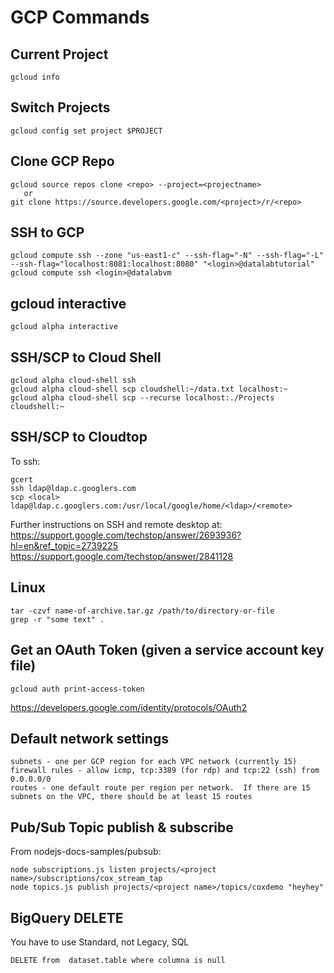 # GCP Commands

## Current Project

	gcloud info

## Switch Projects

	gcloud config set project $PROJECT

## Clone GCP Repo

	gcloud source repos clone <repo> --project=<projectname>
	   or
    git clone https://source.developers.google.com/<project>/r/<repo>

## SSH to GCP

	gcloud compute ssh --zone "us-east1-c" --ssh-flag="-N" --ssh-flag="-L" --ssh-flag="localhost:8081:localhost:8080" "<login>@datalabtutorial"
	gcloud compute ssh <login>@datalabvm


## gcloud interactive

	gcloud alpha interactive

## SSH/SCP to Cloud Shell

	gcloud alpha cloud-shell ssh
	gcloud alpha cloud-shell scp cloudshell:~/data.txt localhost:~
	gcloud alpha cloud-shell scp --recurse localhost:./Projects cloudshell:~ 

## SSH/SCP to Cloudtop

To ssh:

	gcert
	ssh ldap@ldap.c.googlers.com
	scp <local> ldap@ldap.c.googlers.com:/usr/local/google/home/<ldap>/<remote>

Further instructions on SSH and remote desktop at:
https://support.google.com/techstop/answer/2693936?hl=en&ref_topic=2739225
https://support.google.com/techstop/answer/2841128


## Linux

	tar -czvf name-of-archive.tar.gz /path/to/directory-or-file
	grep -r "some text" .

## Get an OAuth Token (given a service account key file)

	gcloud auth print-access-token
  https://developers.google.com/identity/protocols/OAuth2

## Default network settings

	subnets - one per GCP region for each VPC network (currently 15)
	firewall rules - allow icmp, tcp:3389 (for rdp) and tcp:22 (ssh) from 0.0.0.0/0
	routes - one default route per region per network.  If there are 15 subnets on the VPC, there should be at least 15 routes

## Pub/Sub Topic publish & subscribe

From nodejs-docs-samples/pubsub:

	node subscriptions.js listen projects/<project name>/subscriptions/cox_stream_tap
	node topics.js publish projects/<project name>/topics/coxdemo "heyhey"
  
## BigQuery DELETE
You have to use Standard, not Legacy, SQL

	DELETE from  dataset.table where columna is null
